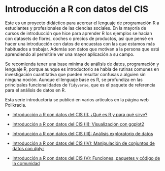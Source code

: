 # **Introducción a R con datos del CIS**

Este es un proyecto didáctico para acercar el lenguaje de programación R a estudiantes y profesionales de las ciencias sociales. En la mayoría de cursos de introducción que hice para aprender R los ejemplos se hacían con datasets de flores, coches o precios de productos, así que pensé en hacer una introducción con datos de encuestas con las que estamos más habituados a trabajar. Además son datos que motivan a la persona que está aprendiendo al permitirle ver una mayor aplicación a su campo.

Se recomienda tener una base mínima de análisis de datos, programación y lenguaje R, porque aunque es introductorio se habla de rutinas comunes en investigación cuantitativa que pueden resultar confusas a alguien sin ninguna noción. Aunque el lenguaje base es R, se profundiza en las principales funcionalidades de ```Tidyverse```, que es el paquete de referencia para el análisis de datos en R.

Esta serie introductoria se publicó en varios artículos en la página web Polikracia.

* [Introducción a R con datos del CIS (I): ¿Qué es R y para qué sirve?](https://polikracia.com/introduccion-a-r-con-datos-del-cis-i/)

* [Introducción a R con datos del CIS (II): Visualización con ggplot2](https://polikracia.com/introduccion-r-datos-cis-ggplot2/)

* [Introducción a R con datos del CIS (III): Análisis exploratorio de datos](https://polikracia.com/introduccion-r-datos-cis-iii-analisis-exploratorio/)

* [Introducción a R con datos del CIS (IV): Manipulación de conjuntos de datos con dplyr](https://polikracia.com/introduccion-a-r-con-datos-del-cis-iv-manipulacion-de-conjuntos-de-datos-con-dplyr/)

* [Introducción a R con datos del CIS (V): Funciones, paquetes y código de la comunidad](https://polikracia.com/introduccion-r-con-datos-cis-v-funciones-paquetes-y-codigo/)
